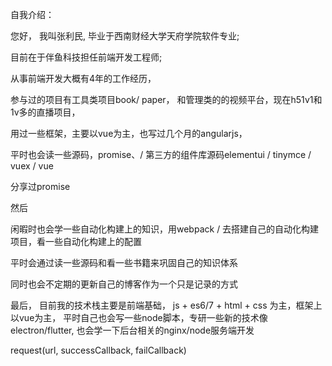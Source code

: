 自我介绍：

您好， 我叫张利民, 毕业于西南财经大学天府学院软件专业;

目前在于伴鱼科技担任前端开发工程师;

从事前端开发大概有4年的工作经历，

参与过的项目有工具类项目book/ paper， 和管理类的的视频平台，现在h51v1和1v多的直播项目，

用过一些框架，主要以vue为主，也写过几个月的angularjs，

平时也会读一些源码，promise、/ 第三方的组件库源码elementui / tinymce / vuex / vue

分享过promise

然后

闲暇时也会学一些自动化构建上的知识，用webpack / 去搭建自己的自动化构建项目，看一些自动化构建上的配置

平时会通过读一些源码和看一些书籍来巩固自己的知识体系

同时也会不定期的更新自己的博客作为一个只是记录的方式

 最后， 目前我的技术栈主要是前端基础， js + es6/7 + html + css 为主，框架上以vue为主， 平时自己也会写一些node脚本，专研一些新的技术像 electron/flutter, 也会学一下后台相关的nginx/node服务端开发


 request(url, successCallback, failCallback)
